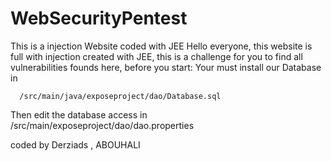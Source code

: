 # WebSecurityPentest
This is a injection Website coded with JEE
Hello everyone, this website is full with injection created with JEE, this is a challenge for you to find all vulnerabilities founds here,
before you start:
Your must install our Database in 
    
      /src/main/java/exposeproject/dao/Database.sql
      
Then edit the database access in /src/main/exposeproject/dao/dao.properties
  
coded by Derziads , ABOUHALI
